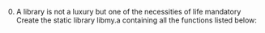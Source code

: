 0. A library is not a luxury but one of the necessities of life
mandatory
Create the static library libmy.a containing all the functions listed below:

